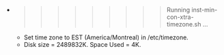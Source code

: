 * >>>>>>>>> Running inst-min-con-xtra-timezone.sh ...
  * Set time zone to EST (America/Montreal) in /etc/timezone.
  * Disk size = 2489832K. Space Used = 4K.

